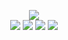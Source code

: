 <p align="center">
	<img src="http://home.pyusoft.com:5679/render">
	<br>
	<a href="http://home.pyusoft.com:5679/left"><img src="https://pyusoft.com/icons/left.webp"></a>
	<a href="http://home.pyusoft.com:5679/down"><img src="https://pyusoft.com/icons/down.webp"></a>
	<a href="http://home.pyusoft.com:5679/up"><img src="https://pyusoft.com/icons/up.webp"></a>
	<a href="http://home.pyusoft.com:5679/right"><img src="https://pyusoft.com/icons/right.webp"></a>
</p>
